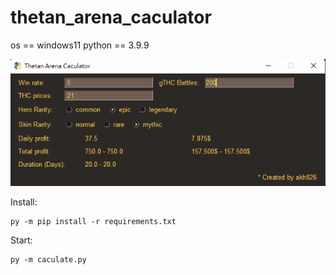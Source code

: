 # thetan_arena_caculator

os == windows11
python == 3.9.9

![alt text](https://github.com/akh826/thetan_arena_caculator/blob/master/img/img_2021_12_12.png?raw=true)

Install:
```
py -m pip install -r requirements.txt
```

Start:
```
py -m caculate.py
```